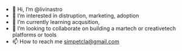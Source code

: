 - 👋 Hi, I’m @livinastro
- 👀 I’m interested in distruption, marketing, adoption
- 🌱 I’m currently learning acqusition, 
- 💞️ I’m looking to collaborate on building a martech or creativetech platforms or tools
- 📫 How to reach me simpetcla@gmail.com

<!---
livinastro/livinastro is a ✨ special ✨ repository because its `README.md` (this file) appears on your GitHub profile.
You can click the Preview link to take a look at your changes.
--->
